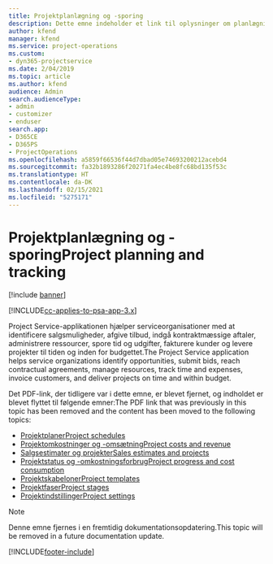 ```yaml
---
title: Projektplanlægning og -sporing
description: Dette emne indeholder et link til oplysninger om planlægning og sporing i Project Service Automation.
author: kfend
manager: kfend
ms.service: project-operations
ms.custom:
- dyn365-projectservice
ms.date: 2/04/2019
ms.topic: article
ms.author: kfend
audience: Admin
search.audienceType:
- admin
- customizer
- enduser
search.app:
- D365CE
- D365PS
- ProjectOperations
ms.openlocfilehash: a5859f66536f44d7dbad05e74693200212acebd4
ms.sourcegitcommit: fa32b1893286f20271fa4ec4be8fc68bd135f53c
ms.translationtype: HT
ms.contentlocale: da-DK
ms.lasthandoff: 02/15/2021
ms.locfileid: "5275171"
---
```

# <a name="project-planning-and-tracking"></a><span data-ttu-id="6276c-103">Projektplanlægning og -sporing</span><span class="sxs-lookup"><span data-stu-id="6276c-103">Project planning and tracking</span></span>

[!include [banner](../../includes/psa-now-project-operations.md)]

[!INCLUDE[cc-applies-to-psa-app-3.x](../../includes/cc-applies-to-psa-app-3x.md)]

<span data-ttu-id="6276c-104">Project Service-applikationen hjælper serviceorganisationer med at identificere salgsmuligheder, afgive tilbud, indgå kontraktmæssige aftaler, administrere ressourcer, spore tid og udgifter, fakturere kunder og levere projekter til tiden og inden for budgettet.</span><span class="sxs-lookup"><span data-stu-id="6276c-104">The Project Service application helps service organizations identify opportunities, submit bids, reach contractual agreements, manage resources, track time and expenses, invoice customers, and deliver projects on time and within budget.</span></span> 

<span data-ttu-id="6276c-105">Det PDF-link, der tidligere var i dette emne, er blevet fjernet, og indholdet er blevet flyttet til følgende emner:</span><span class="sxs-lookup"><span data-stu-id="6276c-105">The PDF link that was previously in this topic has been removed and the content has been moved to the following topics:</span></span>

- [<span data-ttu-id="6276c-106">Projektplaner</span><span class="sxs-lookup"><span data-stu-id="6276c-106">Project schedules</span></span>](../project-creating.md)
- [<span data-ttu-id="6276c-107">Projektomkostninger og -omsætning</span><span class="sxs-lookup"><span data-stu-id="6276c-107">Project costs and revenue</span></span>](../project-estimating.md)
- [<span data-ttu-id="6276c-108">Salgsestimater og projekter</span><span class="sxs-lookup"><span data-stu-id="6276c-108">Sales estimates and projects</span></span>](../project-leveraging.md)
- [<span data-ttu-id="6276c-109">Projektstatus og -omkostningsforbrug</span><span class="sxs-lookup"><span data-stu-id="6276c-109">Project progress and cost consumption</span></span>](../project-tracking.md)
- [<span data-ttu-id="6276c-110">Projektskabeloner</span><span class="sxs-lookup"><span data-stu-id="6276c-110">Project templates</span></span>](../project-templates.md)
- [<span data-ttu-id="6276c-111">Projektfaser</span><span class="sxs-lookup"><span data-stu-id="6276c-111">Project stages</span></span>](../project-stages.md)
- [<span data-ttu-id="6276c-112">Projektindstillinger</span><span class="sxs-lookup"><span data-stu-id="6276c-112">Project settings</span></span>](../project-settings.md)

> [!NOTE]
> <span data-ttu-id="6276c-113">Denne emne fjernes i en fremtidig dokumentationsopdatering.</span><span class="sxs-lookup"><span data-stu-id="6276c-113">This topic will be removed in a future documentation update.</span></span> 


[!INCLUDE[footer-include](../../includes/footer-banner.md)]